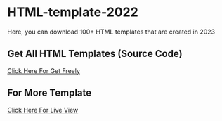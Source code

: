 # HTML-template-2022
Here, you can download 100+ HTML templates that are created in 2023

## Get All HTML Templates (Source Code)
[Click Here For Get Freely](https://mega.nz/folder/9D9RSbST#oXLxmtqPj4MQckuwtXyTKw)

## For More Template
[Click Here For Live View](https://themewagon.com/theme-tag/restaurant-template/)
